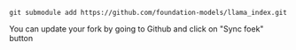 
```
git submodule add https://github.com/foundation-models/llama_index.git
```
You can update your fork by going to Github and click on "Sync foek" button

